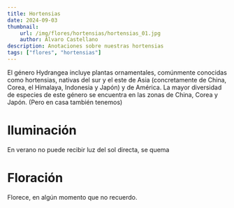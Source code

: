```yaml
---
title: Hortensias
date: 2024-09-03
thumbnail:
    url: /img/flores/hortensias/hortensias_01.jpg
    author: Álvaro Castellano
description: Anotaciones sobre nuestras hortensias
tags: ["flores", "hortensias"]
---
```


El género Hydrangea incluye plantas ornamentales, comúnmente conocidas como hortensias, nativas del sur y el este de Asia (concretamente de China, Corea, el Himalaya, Indonesia y Japón) y de América. La mayor diversidad de especies de este género se encuentra en las zonas de China, Corea y Japón. (Pero en casa también tenemos)

# Iluminación

En verano no puede recibir luz del sol directa, se quema

# Floración

Florece, en algún momento que no recuerdo.

